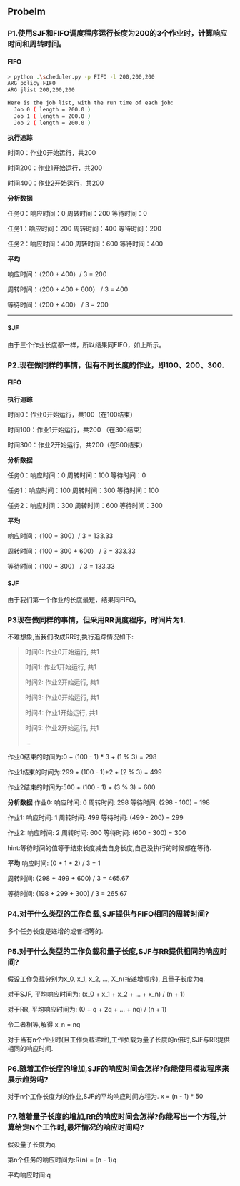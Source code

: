 ## Probelm

### P1.使用SJF和FIFO调度程序运行长度为200的3个作业时，计算响应时间和周转时间。

#### FIFO

```bash
> python .\scheduler.py -p FIFO -l 200,200,200 
ARG policy FIFO
ARG jlist 200,200,200

Here is the job list, with the run time of each job:
  Job 0 ( length = 200.0 )
  Job 1 ( length = 200.0 )
  Job 2 ( length = 200.0 )
```

**执行追踪**

时间0：作业0开始运行，共200  

时间200：作业1开始运行，共200  

时间400：作业2开始运行，共200  

**分析数据**

任务0：响应时间：0	周转时间：200	等待时间：0  

任务1：响应时间：200	周转时间：400	等待时间：200  

任务2：响应时间：400	周转时间：600	等待时间：400

**平均**

响应时间：（200 + 400）/ 3 = 200  

周转时间：（200 + 400 + 600） / 3 = 400  

等待时间：（200 + 400） / 3 = 200

---

#### SJF

由于三个作业长度都一样，所以结果同FIFO，如上所示。

### P2.现在做同样的事情，但有不同长度的作业，即100、200、300.

#### FIFO

**执行追踪**

时间0：作业0开始运行，共100（在100结束）

时间100：作业1开始运行，共200 （在300结束）

时间300：作业2开始运行，共200（在500结束）  

**分析数据**

任务0：响应时间：0	周转时间：100	等待时间：0  

任务1：响应时间：100	周转时间：300	等待时间：100  

任务2：响应时间：300	周转时间：600	等待时间：300 

**平均**

响应时间：（100 + 300）/ 3 = 133.33

周转时间：（100 + 300 + 600） / 3 = 333.33  

等待时间：（100 + 300） / 3 = 133.33

#### SJF

由于我们第一个作业的长度最短，结果同FIFO。

### P3现在做同样的事情，但采用RR调度程序，时间片为1.

不难想象,当我们改成RR时,执行追踪情况如下:  

> 时间0: 作业0开始运行, 共1  
>
> 时间1: 作业1开始运行, 共1
>
> 时间2: 作业2开始运行, 共1
>
> 时间3: 作业0开始运行, 共1
>
> 时间4: 作业1开始运行, 共1
>
> 时间5: 作业2开始运行, 共1
>
> ...

作业0结束的时间为:0 + (100 - 1) * 3 + (1 % 3) = 298  

作业1结束的时间为:299 + (100 - 1)*2 + (2 % 3) = 499  

作业2结束的时间为:500 + (100 - 1) + (3 % 3) = 600

**分析数据**
作业0:	响应时间: 0	周转时间: 298	等待时间: (298 - 100) = 198  

作业1:	响应时间: 1	周转时间: 499	等待时间: (499 - 200) = 299

作业2:	响应时间: 2	周转时间: 600	等待时间: (600 - 300) = 300

hint:等待时间的值等于结束长度减去自身长度,自己没执行的时候都在等待.

**平均**
响应时间:	(0 + 1 + 2) / 3 = 1

周转时间:	(298 + 499 + 600) / 3 = 465.67

等待时间:	(198 + 299 + 300) / 3 = 265.67

### P4.对于什么类型的工作负载,SJF提供与FIFO相同的周转时间?

多个任务长度是递增的或者相等的.

### P5.对于什么类型的工作负载和量子长度,SJF与RR提供相同的响应时间?

假设工作负载分别为x_0, x_1, x_2, ..., X_n(按递增顺序), 且量子长度为q.  

对于SJF, 平均响应时间为: (x_0 + x_1 + x_2 + ... + x_n) / (n + 1)  

对于RR, 平均响应时间为: (0 + q + 2q + ... + nq) / (n + 1)  

令二者相等,解得 x_n = nq  

对于当有n个作业时(且工作负载递增),工作负载为量子长度的n倍时,SJF与RR提供相同的响应时间.

### P6.随着工作长度的增加,SJF的响应时间会怎样?你能使用模拟程序来展示趋势吗?

对于n个工作长度为l的作业,SJF的平均响应时间方程为. x = (n - 1) * 50

### P7.随着量子长度的增加,RR的响应时间会怎样?你能写出一个方程,计算给定N个工作时,最坏情况的响应时间吗?

假设量子长度为q.  

第n个任务的响应时间为:R(n) = (n - 1)q  

平均响应时间:q



